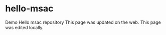 # hello-msac
Demo Hello msac repository
This page was updated on the web.
This page was edited locally.